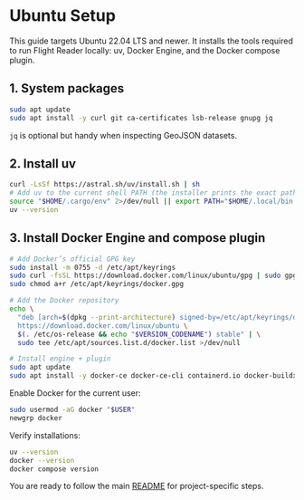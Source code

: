 # Ubuntu Setup

This guide targets Ubuntu 22.04 LTS and newer. It installs the tools required to run Flight Reader locally: uv, Docker Engine, and the Docker compose plugin.

## 1. System packages

```bash
sudo apt update
sudo apt install -y curl git ca-certificates lsb-release gnupg jq
```

`jq` is optional but handy when inspecting GeoJSON datasets.

## 2. Install uv

```bash
curl -LsSf https://astral.sh/uv/install.sh | sh
# Add uv to the current shell PATH (the installer prints the exact path)
source "$HOME/.cargo/env" 2>/dev/null || export PATH="$HOME/.local/bin:$PATH"
uv --version
```

## 3. Install Docker Engine and compose plugin

```bash
# Add Docker’s official GPG key
sudo install -m 0755 -d /etc/apt/keyrings
sudo curl -fsSL https://download.docker.com/linux/ubuntu/gpg | sudo gpg --dearmor -o /etc/apt/keyrings/docker.gpg
sudo chmod a+r /etc/apt/keyrings/docker.gpg

# Add the Docker repository
echo \
  "deb [arch=$(dpkg --print-architecture) signed-by=/etc/apt/keyrings/docker.gpg] \
  https://download.docker.com/linux/ubuntu \
  $(. /etc/os-release && echo "$VERSION_CODENAME") stable" | \
  sudo tee /etc/apt/sources.list.d/docker.list >/dev/null

# Install engine + plugin
sudo apt update
sudo apt install -y docker-ce docker-ce-cli containerd.io docker-buildx-plugin docker-compose-plugin
```

Enable Docker for the current user:

```bash
sudo usermod -aG docker "$USER"
newgrp docker
```

Verify installations:

```bash
uv --version
docker --version
docker compose version
```

You are ready to follow the main [README](../README.md) for project-specific steps.

